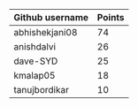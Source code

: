 | Github username | Points |
|-----------------|--------|
| abhishekjani08 | 74 |
| anishdalvi     | 26 |
| dave-SYD       | 25 |
| kmalap05       | 18 |
| tanujbordikar  | 10 |

